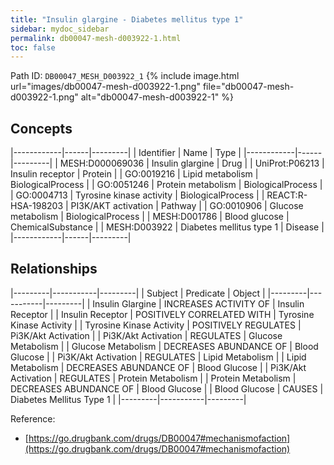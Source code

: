 ```yaml
---
title: "Insulin glargine - Diabetes mellitus type 1"
sidebar: mydoc_sidebar
permalink: db00047-mesh-d003922-1.html
toc: false 
---
```



Path ID: `DB00047_MESH_D003922_1`
{% include image.html url="images/db00047-mesh-d003922-1.png" file="db00047-mesh-d003922-1.png" alt="db00047-mesh-d003922-1" %}

## Concepts

|------------|------|---------|
| Identifier | Name | Type    |
|------------|------|---------|
| MESH:D000069036 | Insulin glargine | Drug |
| UniProt:P06213 | Insulin receptor | Protein |
| GO:0019216 | Lipid metabolism | BiologicalProcess |
| GO:0051246 | Protein metabolism | BiologicalProcess |
| GO:0004713 | Tyrosine kinase activity | BiologicalProcess |
| REACT:R-HSA-198203 | PI3K/AKT activation | Pathway |
| GO:0010906 | Glucose metabolism | BiologicalProcess |
| MESH:D001786 | Blood glucose | ChemicalSubstance |
| MESH:D003922 | Diabetes mellitus type 1 | Disease |
|------------|------|---------|

## Relationships

|---------|-----------|---------|
| Subject | Predicate | Object  |
|---------|-----------|---------|
| Insulin Glargine | INCREASES ACTIVITY OF | Insulin Receptor |
| Insulin Receptor | POSITIVELY CORRELATED WITH | Tyrosine Kinase Activity |
| Tyrosine Kinase Activity | POSITIVELY REGULATES | Pi3K/Akt Activation |
| Pi3K/Akt Activation | REGULATES | Glucose Metabolism |
| Glucose Metabolism | DECREASES ABUNDANCE OF | Blood Glucose |
| Pi3K/Akt Activation | REGULATES | Lipid Metabolism |
| Lipid Metabolism | DECREASES ABUNDANCE OF | Blood Glucose |
| Pi3K/Akt Activation | REGULATES | Protein Metabolism |
| Protein Metabolism | DECREASES ABUNDANCE OF | Blood Glucose |
| Blood Glucose | CAUSES | Diabetes Mellitus Type 1 |
|---------|-----------|---------|

Reference: 
  - [https://go.drugbank.com/drugs/DB00047#mechanismofaction](https://go.drugbank.com/drugs/DB00047#mechanismofaction)
